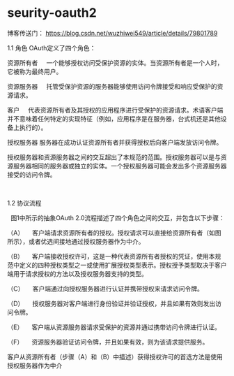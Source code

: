 # seurity-oauth2
博客传送门： https://blog.csdn.net/wuzhiwei549/article/details/79801789

1.1 角色
OAuth定义了四个角色：

资源所有者
    一个能够授权访问受保护资源的实体。当资源所有者是一个人时，它被称为最终用户。
    
资源服务器
    托管受保护资源的服务器能够使用访问令牌接受和响应受保护的资源请求。
    
客户
    代表资源所有者及其授权的应用程序进行受保护的资源请求。术语客户端并不意味着任何特定的实现特征（例如，应用程序是在服务器，台式机还是其他设备上执行的）。
    
授权服务器
服务器在成功认证资源所有者并获得授权后向客户端发放访问令牌。
 

授权服务器和资源服务器之间的交互超出了本规范的范围。授权服务器可以是与资源服务器相同的服务器或独立的实体。一个授权服务器可能会发出多个资源服务器接受的访问令牌。

 



1.2 协议流程

  图1中所示的抽象OAuth 2.0流程描述了四个角色之间的交互，并包含以下步骤：
  
（A）
    客户端请求资源所有者的授权。授权请求可以直接给资源所有者（如图所示），或者优选间接地通过授权服务器作为中介。
    
（B）
    客户端接收授权许可，这是一种代表资源所有者授权的凭证，使用本规范中定义的四种授权类型之一或使用扩展授权类型表示。授权授予类型取决于客户端用于请求授权的方法以及授权服务器支持的类型。
    
（C）
    客户端通过向授权服务器进行认证并携带授权来请求访问令牌。
    
（D）
    授权服务器对客户端进行身份验证并验证授权，并且如果有效则发出访问令牌。
    
（E）
    客户端从资源服务器请求受保护的资源并通过携带访问令牌进行认证。
    
（F）
    资源服务器验证访问令牌，并且如果有效，则为该请求提供服务。


客户从资源所有者（步骤（A）和（B）中描述）获得授权许可的首选方法是使用授权服务器作为中介

